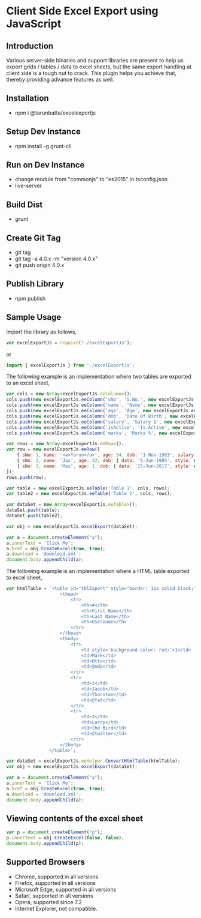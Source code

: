 # Client Side Excel Export using JavaScript

## Introduction

Various server-side binaries and support libraries are present to help us export grids / tables / data to excel sheets, but the same export handling at client side is a tough nut to crack. This plugin helps you achieve that, thereby providing advance features as well.

## Installation

* npm i @tarunbatta/excelexportjs

## Setup Dev Instance

* npm install -g grunt-cli

## Run on Dev Instance

* change module from "commonjs" to "es2015" in tsconfig.json
* live-server

## Build Dist

* grunt

## Create Git Tag

* git tag
* git tag -a 4.0.x -m "version 4.0.x"
* git push origin 4.0.x

## Publish Library

* npm publish

## Sample Usage

Import the library as follows,

```js
var excelExportJs = require("./excelExportJs");
```

or

```js
import { excelExportJs } from './excelExportJs';
```

The following example is an implementation where two tables are exported to an excel sheet,

```js
var cols = new Array<excelExportJs.eeColumn>();
cols.push(new excelExportJs.eeColumn('sNo', 'S.No.', new excelExportJs.eeColumnType(excelExportJs.eeCellTypes.Number), 25));
cols.push(new excelExportJs.eeColumn('name', 'Name', new excelExportJs.eeColumnType(excelExportJs.eeCellTypes.Html), 100));
cols.push(new excelExportJs.eeColumn('age', 'Age', new excelExportJs.eeColumnType(excelExportJs.eeCellTypes.Number), 25));
cols.push(new excelExportJs.eeColumn('dob', 'Date Of Birth', new excelExportJs.eeColumnType(excelExportJs.eeCellTypes.DateTime), 75));
cols.push(new excelExportJs.eeColumn('salary', 'Salary $', new excelExportJs.eeColumnType(excelExportJs.eeCellTypes.Float)));
cols.push(new excelExportJs.eeColumn('isActive', 'Is Active', new excelExportJs.eeColumnType(excelExportJs.eeCellTypes.Boolean)));
cols.push(new excelExportJs.eeColumn('marks', 'Marks %', new excelExportJs.eeColumnType(excelExportJs.eeCellTypes.Percent)));

var rows = new Array<excelExportJs.eeRow>();
var row = new excelExportJs.eeRow([
    { sNo: 1, name: '<a>Tarun</a>', age: 34, dob: '1-Nov-1983', salary: 1.11, isActive: true, marks: 0.1211 },
    { sNo: 2, name: 'Jax', age: 32, dob: { data: '5-Jan-1985', style: new excelExportJs.eeCellStyle(new excelExportJs.eeBackground('#34FFFF')) }, salary: 2.33, isActive: false, marks: 0.5422 },
    { sNo: 3, name: 'Max', age: 1, dob: { data: '15-Jun-2017', style: new excelExportJs.eeCellStyle(new excelExportJs.eeBackground('#FF0000')) }, salary: 3.44, isActive: true, marks: 0.8133 }
]);
rows.push(row);

var table = new excelExportJs.eeTable('Table 1', cols, rows);
var table2 = new excelExportJs.eeTable('Table 2', cols, rows);

var dataSet = new Array<excelExportJs.eeTable>();
dataSet.push(table);
dataSet.push(table2);

var obj = new excelExportJs.excelExport(dataSet);

var a = document.createElement("a");
a.innerText = 'Click Me';
a.href = obj.CreateExcel(true, true);
a.download = 'download.xml';
document.body.appendChild(a);
```

The following example is an implementation where a HTML table exported to excel sheet, 

```js
var htmlTable = `<table id="tblExport" style="border: 1px solid black;">
                    <thead>
                        <tr>
                            <th>#</th>
                            <th>First Name</th>
                            <th>Last Name</th>
                            <th>Username</th>
                        </tr>
                    </thead>
                    <tbody>
                        <tr>
                            <td style='background-color: red;'>1</td>
                            <td>Mark</td>
                            <td>Otto</td>
                            <td>@mdo</td>
                        </tr>
                        <tr>
                            <td>2</td>
                            <td>Jacob</td>
                            <td>Thornton</td>
                            <td>@fat</td>
                        </tr>
                        <tr>
                            <td>3</td>
                            <td>Larry</td>
                            <td>the Bird</td>
                            <td>@twitter</td>
                        </tr>
                    </tbody>
                </table>`;

var dataSet = excelExportJs.eeHelper.ConvertHtmlTable(htmlTable);
var obj = new excelExportJs.excelExport(dataSet);

var a = document.createElement("a");
a.innerText = 'Click Me';
a.href = obj.CreateExcel(true, true);
a.download = 'download.xml';
document.body.appendChild(a);
```

## Viewing contents of the excel sheet

```js
var p = document.createElement("p");
p.innerText = obj.CreateExcel(false, false);
document.body.appendChild(p);
```
## Supported Browsers

* Chrome, supported in all versions
* Firefox, supported in all versions
* Microsoft Edge, supported in all versions
* Safari, supported in all versions
* Opera, supported since 7.2
* Internet Explorer, not compatible.